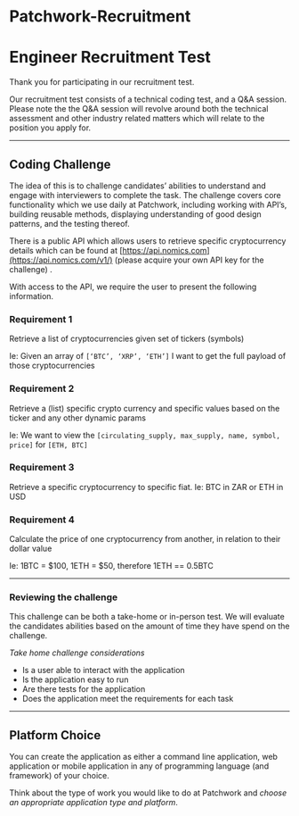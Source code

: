 # Patchwork-Recruitment

# 
# Engineer Recruitment Test
Thank you for participating in our recruitment test. 

Our recruitment test consists of a technical coding test, and a Q&A session.  Please note the the Q&A session will revolve around both the technical assessment and other industry related matters which will relate to the position you apply for. 

---

## Coding Challenge

The idea of this is to challenge candidates’ abilities to understand and engage with interviewers to complete the task. The challenge covers core functionality  which we use daily at Patchwork, including working with API’s, building reusable methods, displaying understanding of good design patterns, and the testing thereof. 

There is a public API which allows users to retrieve specific cryptocurrency details which can be found at   [https://api.nomics.com](https://api.nomics.com/v1/)  (please acquire your own API key for the challenge) . 

With access to the API, we require the user to present the following information.

### Requirement 1
Retrieve a list of cryptocurrencies given set of tickers (symbols)

Ie: Given an array of `[‘BTC’, ‘XRP’, ‘ETH’]`
I want to get the full payload of those cryptocurrencies

### Requirement 2
Retrieve a (list) specific crypto currency and specific values based on the ticker and any other dynamic params

Ie: We want to view the `[circulating_supply, max_supply, name, symbol, price]` for `[ETH, BTC]`

### Requirement 3
Retrieve a specific cryptocurrency to specific fiat. Ie: BTC in ZAR or ETH in USD

### Requirement 4
Calculate the price of one cryptocurrency from another, in relation to their dollar value

Ie:  1BTC = $100, 1ETH = $50, therefore 1ETH == 0.5BTC

---

### Reviewing the challenge

This challenge can be both a take-home or in-person test. We will evaluate the candidates abilities based on the amount of time they have spend on the challenge. 

*Take home challenge considerations*

* Is a user able to interact with the application
* Is the application easy to run
* Are there tests for the application
* Does the application meet the requirements for each task

---

## Platform Choice

You can create the application as either a command line application, web application or mobile application in any of programming language (and framework) of your choice.

Think about the type of work you would like to do at Patchwork and *choose an appropriate application type and platform*.


